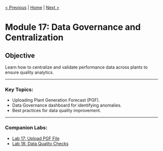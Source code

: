 [< Previous](./16-fleet-visibility.md) | [Home](../README.md) | [Next >](./18-availability-management.md)

# Module 17: Data Governance and Centralization

## Objective
Learn how to centralize and validate performance data across plants to ensure quality analytics.

---

### Key Topics:
- Uploading Plant Generation Forecast (PGF).
- Data Governance dashboard for identifying anomalies.
- Best practices for data quality improvement.

---

### Companion Labs:
- [Lab 17: Upload PGF File](../labs/17-pgf-upload.md)
- [Lab 18: Data Quality Checks](../labs/18-data-quality-check.md)